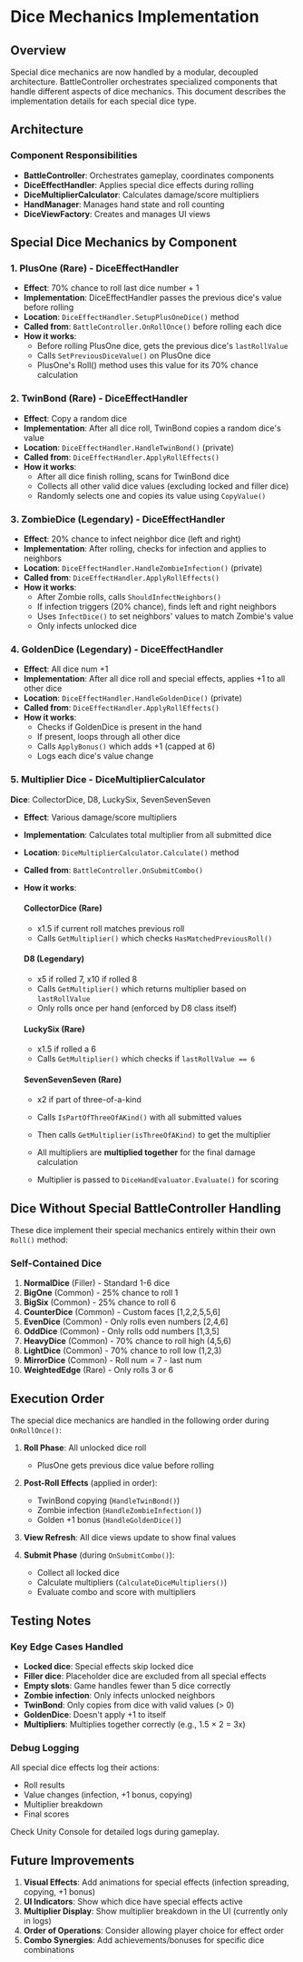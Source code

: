 # Dice Mechanics Implementation

## Overview
Special dice mechanics are now handled by a modular, decoupled architecture. BattleController orchestrates specialized components that handle different aspects of dice mechanics. This document describes the implementation details for each special dice type.

## Architecture

### Component Responsibilities
- **BattleController**: Orchestrates gameplay, coordinates components
- **DiceEffectHandler**: Applies special dice effects during rolling
- **DiceMultiplierCalculator**: Calculates damage/score multipliers
- **HandManager**: Manages hand state and roll counting
- **DiceViewFactory**: Creates and manages UI views

## Special Dice Mechanics by Component

### 1. **PlusOne** (Rare) - DiceEffectHandler
- **Effect**: 70% chance to roll last dice number + 1
- **Implementation**: DiceEffectHandler passes the previous dice's value before rolling
- **Location**: `DiceEffectHandler.SetupPlusOneDice()` method
- **Called from**: `BattleController.OnRollOnce()` before rolling each dice
- **How it works**: 
  - Before rolling PlusOne dice, gets the previous dice's `lastRollValue`
  - Calls `SetPreviousDiceValue()` on PlusOne dice
  - PlusOne's Roll() method uses this value for its 70% chance calculation

### 2. **TwinBond** (Rare) - DiceEffectHandler
- **Effect**: Copy a random dice
- **Implementation**: After all dice roll, TwinBond copies a random dice's value
- **Location**: `DiceEffectHandler.HandleTwinBond()` (private)
- **Called from**: `DiceEffectHandler.ApplyRollEffects()`
- **How it works**:
  - After all dice finish rolling, scans for TwinBond dice
  - Collects all other valid dice values (excluding locked and filler dice)
  - Randomly selects one and copies its value using `CopyValue()`

### 3. **ZombieDice** (Legendary) - DiceEffectHandler
- **Effect**: 20% chance to infect neighbor dice (left and right)
- **Implementation**: After rolling, checks for infection and applies to neighbors
- **Location**: `DiceEffectHandler.HandleZombieInfection()` (private)
- **Called from**: `DiceEffectHandler.ApplyRollEffects()`
- **How it works**:
  - After Zombie rolls, calls `ShouldInfectNeighbors()`
  - If infection triggers (20% chance), finds left and right neighbors
  - Uses `InfectDice()` to set neighbors' values to match Zombie's value
  - Only infects unlocked dice

### 4. **GoldenDice** (Legendary) - DiceEffectHandler
- **Effect**: All dice num +1
- **Implementation**: After all dice roll and special effects, applies +1 to all other dice
- **Location**: `DiceEffectHandler.HandleGoldenDice()` (private)
- **Called from**: `DiceEffectHandler.ApplyRollEffects()`
- **How it works**:
  - Checks if GoldenDice is present in the hand
  - If present, loops through all other dice
  - Calls `ApplyBonus()` which adds +1 (capped at 6)
  - Logs each dice's value change

### 5. **Multiplier Dice** - DiceMultiplierCalculator
**Dice**: CollectorDice, D8, LuckySix, SevenSevenSeven
- **Effect**: Various damage/score multipliers
- **Implementation**: Calculates total multiplier from all submitted dice
- **Location**: `DiceMultiplierCalculator.Calculate()` method
- **Called from**: `BattleController.OnSubmitCombo()`
- **How it works**:
  
  #### CollectorDice (Rare)
  - x1.5 if current roll matches previous roll
  - Calls `GetMultiplier()` which checks `HasMatchedPreviousRoll()`
  
  #### D8 (Legendary)
  - x5 if rolled 7, x10 if rolled 8
  - Calls `GetMultiplier()` which returns multiplier based on `lastRollValue`
  - Only rolls once per hand (enforced by D8 class itself)
  
  #### LuckySix (Rare)
  - x1.5 if rolled a 6
  - Calls `GetMultiplier()` which checks if `lastRollValue == 6`
  
  #### SevenSevenSeven (Rare)
  - x2 if part of three-of-a-kind
  - Calls `IsPartOfThreeOfAKind()` with all submitted values
  - Then calls `GetMultiplier(isThreeOfAKind)` to get the multiplier
  
  - All multipliers are **multiplied together** for the final damage calculation
  - Multiplier is passed to `DiceHandEvaluator.Evaluate()` for scoring

## Dice Without Special BattleController Handling

These dice implement their special mechanics entirely within their own `Roll()` method:

### Self-Contained Dice
1. **NormalDice** (Filler) - Standard 1-6 dice
2. **BigOne** (Common) - 25% chance to roll 1
3. **BigSix** (Common) - 25% chance to roll 6
4. **CounterDice** (Common) - Custom faces [1,2,2,5,5,6]
5. **EvenDice** (Common) - Only rolls even numbers [2,4,6]
6. **OddDice** (Common) - Only rolls odd numbers [1,3,5]
7. **HeavyDice** (Common) - 70% chance to roll high (4,5,6)
8. **LightDice** (Common) - 70% chance to roll low (1,2,3)
9. **MirrorDice** (Common) - Roll num = 7 - last num
10. **WeightedEdge** (Rare) - Only rolls 3 or 6

## Execution Order

The special dice mechanics are handled in the following order during `OnRollOnce()`:

1. **Roll Phase**: All unlocked dice roll
   - PlusOne gets previous dice value before rolling
   
2. **Post-Roll Effects** (applied in order):
   - TwinBond copying (`HandleTwinBond()`)
   - Zombie infection (`HandleZombieInfection()`)
   - Golden +1 bonus (`HandleGoldenDice()`)
   
3. **View Refresh**: All dice views update to show final values

4. **Submit Phase** (during `OnSubmitCombo()`):
   - Collect all locked dice
   - Calculate multipliers (`CalculateDiceMultipliers()`)
   - Evaluate combo and score with multipliers

## Testing Notes

### Key Edge Cases Handled
- **Locked dice**: Special effects skip locked dice
- **Filler dice**: Placeholder dice are excluded from all special effects
- **Empty slots**: Game handles fewer than 5 dice correctly
- **Zombie infection**: Only infects unlocked neighbors
- **TwinBond**: Only copies from dice with valid values (> 0)
- **GoldenDice**: Doesn't apply +1 to itself
- **Multipliers**: Multiplies together correctly (e.g., 1.5 × 2 = 3x)

### Debug Logging
All special dice effects log their actions:
- Roll results
- Value changes (infection, +1 bonus, copying)
- Multiplier breakdown
- Final scores

Check Unity Console for detailed logs during gameplay.

## Future Improvements

1. **Visual Effects**: Add animations for special effects (infection spreading, copying, +1 bonus)
2. **UI Indicators**: Show which dice have special effects active
3. **Multiplier Display**: Show multiplier breakdown in the UI (currently only in logs)
4. **Order of Operations**: Consider allowing player choice for effect order
5. **Combo Synergies**: Add achievements/bonuses for specific dice combinations

